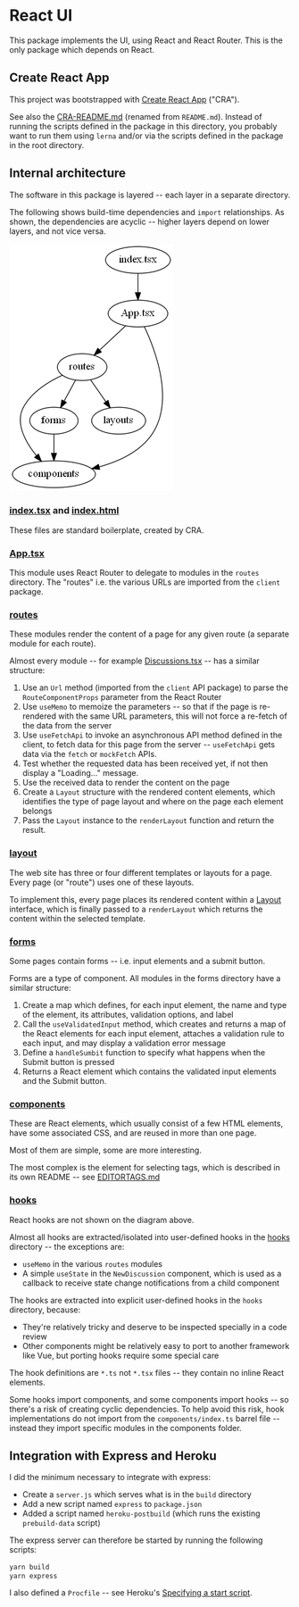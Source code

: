 # React UI

This package implements the UI, using React and React Router.
This is the only package which depends on React.

## Create React App

This project was bootstrapped with [Create React App](https://github.com/facebook/create-react-app) ("CRA").

See also the [CRA-README.md](./CRA-README.md) (renamed from `README.md`).
Instead of running the scripts defined in the package in this directory,
you probably want to run them using `lerna` and/or via the scripts defined in the package in the root directory.

## Internal architecture

The software in this package is layered -- each layer in a separate directory.

The following shows build-time dependencies and `import` relationships.
As shown, the dependencies are acyclic -- higher layers depend on lower layers, and not vice versa.

![dependencies](./dependencies.png)

### [index.tsx](./src/index.tsx) and [index.html](./public/index.html)

These files are standard boilerplate, created by CRA.

### [App.tsx](./src/App.tsx)

This module uses React Router to delegate to modules in the `routes` directory.
The "routes" i.e. the various URLs are imported from the `client` package.

### [routes](./src/routes)

These modules render the content of a page for any given route (a separate module for each route).

Almost every module -- for example [Discussions.tsx](./src/routes/Discussions.tsx) -- has a similar structure:

1. Use an `Url` method (imported from the `client` API package) to parse the `RouteComponentProps` parameter from
   the React Router
2. Use `useMemo` to memoize the parameters -- so that if the page is re-rendered with the same URL parameters,
   this will not force a re-fetch of the data from the server
3. Use `useFetchApi` to invoke an asynchronous API method defined in the client, to fetch data for this page from the
   server -- `useFetchApi` gets data via the `fetch` or `mockFetch` APIs.
4. Test whether the requested data has been received yet, if not then display a "Loading..." message.
5. Use the received data to render the content on the page
6. Create a `Layout` structure with the rendered content elements,
   which identifies the type of page layout and where on the page each element belongs
7. Pass the `Layout` instance to the `renderLayout` function and return the result.

### [layout](./src/layout)

The web site has three or four different templates or layouts for a page.
Every page (or "route") uses one of these layouts.

To implement this, every page places its rendered content within a [Layout](./src/layout/Layout) interface,
which is finally passed to a `renderLayout` which returns the content within the selected template.

### [forms](./src/forms)

Some pages contain forms -- i.e. input elements and a submit button.

Forms are a type of component.
All modules in the forms directory have a similar structure:

1. Create a map which defines, for each input element, the name and type of the element,
   its attributes, validation options, and label
2. Call the `useValidatedInput` method, which creates and returns a map of the React elements for each input element,
   attaches a validation rule to each input, and may display a validation error message
3. Define a `handleSumbit` function to specify what happens when the Submit button is pressed
4. Returns a React element which contains the validated input elements and the Submit button.

### [components](./src/components)

These are React elements, which usually consist of a few HTML elements, have some associated CSS,
and are reused in more than one page.

Most of them are simple, some are more interesting.

The most complex is the element for selecting tags, which is described in its own README --
see [EDITORTAGS.md](./src/components/EDITORTAGS.md)

### [hooks](./src/hooks)

React hooks are not shown on the diagram above.

Almost all hooks are extracted/isolated into user-defined hooks in the [hooks](./src/hooks) directory -- the exceptions are:

- `useMemo` in the various `routes` modules
- A simple `useState` in the `NewDiscussion` component, which is used as a callback
  to receive state change notifications from a child component

The hooks are extracted into explicit user-defined hooks in the `hooks` directory, because:

- They're relatively tricky and deserve to be inspected specially in a code review
- Other components might be relatively easy to port to another framework like Vue,
  but porting hooks require some special care

The hook definitions are `*.ts` not `*.tsx` files -- they contain no inline React elements.

Some hooks import components, and some components import hooks -- so there's a risk of creating
cyclic dependencies.
To help avoid this risk, hook implementations do not import from the `components/index.ts` barrel file --
instead they import specific modules in the components folder.

## Integration with Express and Heroku

I did the minimum necessary to integrate with express:

- Create a `server.js` which serves what is in the `build` directory
- Add a new script named `express` to `package.json`
- Added a script named `heroku-postbuild` (which runs the existing `prebuild-data` script)

The express server can therefore be started by running the following scripts:

```
yarn build
yarn express
```

I also defined a `Procfile` -- see Heroku's
[Specifying a start script](https://devcenter.heroku.com/articles/deploying-nodejs#specifying-a-start-script).
